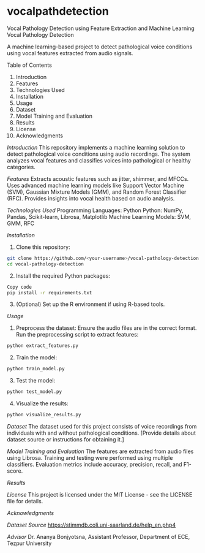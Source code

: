 # vocalpathdetection
Vocal Pathology Detection using Feature Extraction and Machine Learning
Vocal Pathology Detection

A machine learning-based project to detect pathological voice conditions using vocal features extracted from audio signals.

Table of Contents
1. Introduction
2. Features
3. Technologies Used
4. Installation
5. Usage
6. Dataset
7. Model Training and Evaluation
8. Results
9. License
10. Acknowledgments



*Introduction*
This repository implements a machine learning solution to detect pathological voice conditions using audio recordings. The system analyzes vocal features and classifies voices into pathological or healthy categories.


*Features*
Extracts acoustic features such as jitter, shimmer, and MFCCs.
Uses advanced machine learning models like Support Vector Machine (SVM), Gaussian Mixture Models (GMM), and Random Forest Classifier (RFC).
Provides insights into vocal health based on audio analysis.


*Technologies Used*
Programming Languages: Python
Python: NumPy, Pandas, Scikit-learn, Librosa, Matplotlib
Machine Learning Models: SVM, GMM, RFC


*Installation*
1. Clone this repository:
```bash
git clone https://github.com/<your-username>/vocal-pathology-detection.git  
cd vocal-pathology-detection  
```

2. Install the required Python packages:
```bash
Copy code
pip install -r requirements.txt  
```
3. (Optional) Set up the R environment if using R-based tools.


*Usage*
1. Preprocess the dataset:
Ensure the audio files are in the correct format. Run the preprocessing script to extract features:

```bash
python extract_features.py  
```

2. Train the model:
```bash
python train_model.py  
```

3. Test the model:
```bash
python test_model.py
```

4. Visualize the results:
```bash
python visualize_results.py
```


*Dataset*
The dataset used for this project consists of voice recordings from individuals with and without pathological conditions. [Provide details about dataset source or instructions for obtaining it.]



*Model Training and Evaluation*
The features are extracted from audio files using Librosa. Training and testing were performed using multiple classifiers. Evaluation metrics include accuracy, precision, recall, and F1-score.



*Results*



*License*
This project is licensed under the MIT License - see the LICENSE file for details.


*Acknowledgments*



*Dataset Source*
https://stimmdb.coli.uni-saarland.de/help_en.php4


*Advisor*
Dr. Ananya Bonjyotsna, Assistant Professor, Department of ECE, Tezpur University

